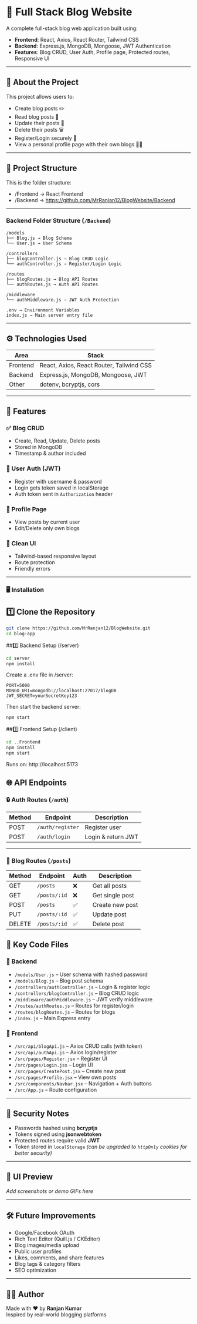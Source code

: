 # 📝 Full Stack Blog Website

A complete full-stack blog web application built using:

- **Frontend**: React, Axios, React Router, Tailwind CSS  
- **Backend**: Express.js, MongoDB, Mongoose, JWT Authentication  
- **Features**: Blog CRUD, User Auth, Profile page, Protected routes, Responsive UI

---

## 🧠 About the Project

This project allows users to:
- Create blog posts ✏️  
- Read blog posts 📖  
- Update their posts 🔁  
- Delete their posts 🗑️  
- Register/Login securely 🔐  
- View a personal profile page with their own blogs 🧑‍💻  

---

## 📁 Project Structure

This is the folder structure:
 - /Frontend → React Frontend
 - /Backend → https://github.com/MrRanjan12/BlogWebsite/Backend

---

### Backend Folder Structure (`/Backend`)
```
/models
├── Blog.js → Blog Schema
└── User.js → User Schema

/controllers
├── blogController.js → Blog CRUD Logic
└── authController.js → Register/Login Logic

/routes
├── blogRoutes.js → Blog API Routes
└── authRoutes.js → Auth API Routes

/middleware
└── authMiddleware.js → JWT Auth Protection

.env → Environment Variables
index.js → Main server entry file

 ```


---

## ⚙️ Technologies Used

| Area     | Stack                                 |
|----------|----------------------------------------|
| Frontend | React, Axios, React Router, Tailwind CSS |
| Backend  | Express.js, MongoDB, Mongoose, JWT     |
| Other    | dotenv, bcryptjs, cors                 |

---

## 🚀 Features

### ✅ Blog CRUD
- Create, Read, Update, Delete posts
- Stored in MongoDB
- Timestamp & author included

### 🔐 User Auth (JWT)
- Register with username & password
- Login gets token saved in localStorage
- Auth token sent in `Authorization` header

### 👤 Profile Page
- View posts by current user
- Edit/Delete only own blogs

### 🧼 Clean UI
- Tailwind-based responsive layout
- Route protection
- Friendly errors

---

### 🖥️ Installation

## 1️⃣ Clone the Repository

```bash
git clone https://github.com/MrRanjan12/BlogWebsite.git
cd blog-app
```
##2️⃣ Backend Setup (/server)
```bash
cd server
npm install

```
Create a .env file in /server:
```
PORT=5000
MONGO_URI=mongodb://localhost:27017/blogDB
JWT_SECRET=yourSecretKey123

```
Then start the backend server:
```bash
npm start
```
##3️⃣ Frontend Setup (/client)
```bash
cd ..Frontend
npm install
npm start
```
Runs on: http://localhost:5173
## 🌐 API Endpoints

### 🔒 Auth Routes (`/auth`)

| Method | Endpoint       | Description        |
|--------|----------------|--------------------|
| POST   | `/auth/register` | Register user       |
| POST   | `/auth/login`    | Login & return JWT  |

---

### 📝 Blog Routes (`/posts`)

| Method | Endpoint        | Auth | Description       |
|--------|-----------------|------|-------------------|
| GET    | `/posts`        | ❌    | Get all posts     |
| GET    | `/posts/:id`    | ❌    | Get single post   |
| POST   | `/posts`        | ✅    | Create new post   |
| PUT    | `/posts/:id`    | ✅    | Update post       |
| DELETE | `/posts/:id`    | ✅    | Delete post       |

## 📂 Key Code Files

### 🔧 Backend

- `/models/User.js` – User schema with hashed password  
- `/models/Blog.js` – Blog post schema  
- `/controllers/authController.js` – Login & register logic  
- `/controllers/blogController.js` – Blog CRUD logic  
- `/middleware/authMiddleware.js` – JWT verify middleware  
- `/routes/authRoutes.js` – Routes for register/login  
- `/routes/blogRoutes.js` – Routes for blogs  
- `/index.js` – Main Express entry  

### 🎨 Frontend

- `/src/api/blogApi.js` – Axios CRUD calls (with token)  
- `/src/api/authApi.js` – Axios login/register  
- `/src/pages/Register.jsx` – Register UI  
- `/src/pages/Login.jsx` – Login UI  
- `/src/pages/CreatePost.jsx` – Create new post  
- `/src/pages/Profile.jsx` – View own posts  
- `/src/components/Navbar.jsx` – Navigation + Auth buttons  
- `/src/App.js` – Route configuration  

---

## 🔐 Security Notes

- Passwords hashed using **bcryptjs**  
- Tokens signed using **jsonwebtoken**  
- Protected routes require valid **JWT**  
- Token stored in `localStorage` *(can be upgraded to `httpOnly` cookies for better security)*  

---

## 👀 UI Preview

*Add screenshots or demo GIFs here*

---

## 🛠️ Future Improvements

- Google/Facebook OAuth  
- Rich Text Editor (Quill.js / CKEditor)  
- Blog images/media upload  
- Public user profiles  
- Likes, comments, and share features  
- Blog tags & category filters  
- SEO optimization  

---

## 🧑‍💻 Author

Made with ❤️ by **Ranjan Kumar**  
Inspired by real-world blogging platforms  




